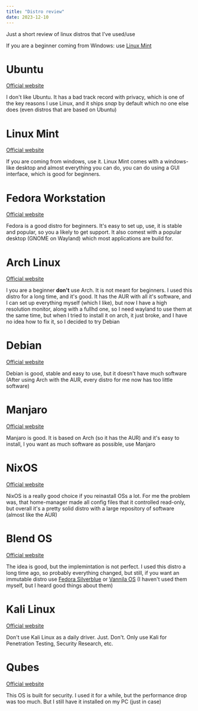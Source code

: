 ```yaml
---
title: "Distro review"
date: 2023-12-10
---
```


Just a short review of linux distros that I've used/use

If you are a beginner coming from Windows: use [Linux Mint](#linux-mint)

# Ubuntu
[Official website](https://ubuntu.com/)

I don't like Ubuntu. It has a bad track record with privacy, which is one of the key reasons I use Linux, and it ships *snap* by default which no one else does (even distros that are based on Ubuntu)

# Linux Mint
[Official website](https://www.linuxmint.com/)

If you are coming from windows, use it. Linux Mint comes with a windows-like desktop and almost everything you can do, you can do using a GUI interface, which is good for beginners.

# Fedora Workstation
[Official website](https://fedoraproject.org/)

Fedora is a good distro for beginners. It's easy to set up, use, it is stable and popular, so you a likely to get support. It also comest with a popular desktop (GNOME on Wayland) which most applications are build for.

# Arch Linux
[Official website](https://archlinux.org/)

I you are a beginner **don't** use Arch. It is not meant for beginners. I used this distro for a long time, and it's good. It has the AUR with all it's software, and I can set up everything myself (which I like), but now I have a high resolution monitor, along with a fullhd one, so I need wayland to use them at the same time, but when I tried to install it on arch, it just broke, and I have no idea how to fix it, so I decided to try Debian

# Debian
[Official website](https://www.debian.org/)

Debian is good, stable and easy to use, but it doesn't have much software (After using Arch with the AUR, every distro for me now has too little software)

# Manjaro
[Official website](https://manjaro.org/)

Manjaro is good. It is based on Arch (so it has the AUR) and it's easy to install, I you want as much software as possible, use Manjaro

# NixOS
[Official website](https://nixos.org/)

NixOS is a really good choice if you reinastall OSs a lot. For me the problem was, that home-manager made all config files that it controlled read-only, but overall it's a pretty solid distro with a large repository of software (almost like the AUR)

# Blend OS
[Official website](https://blendos.co/)

The idea is good, but the implemintation is not perfect. I used this distro a long time ago, so probably everything changed, but still, if you want an immutable distro use [Fedora Silverblue](https://fedoraproject.org/silverblue/) or [Vannila OS](https://vanillaos.org/) (I haven't used them myself, but I heard good things about them)

# Kali Linux
[Official website](https://www.kali.org/)

Don't use Kali Linux as a daily driver. Just. Don't. Only use Kali for Penetration Testing, Security Research, etc.

# Qubes
[Official website](https://www.qubes-os.org/)

This OS is built for security. I used it for a while, but the performance drop was too much. But I still have it installed on my PC (just in case)